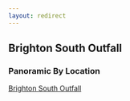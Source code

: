 ```yaml
---
layout: redirect
---
```

## Brighton South Outfall

### Panoramic By Location

[Brighton South Outfall](../brighton-south-outfall\2023-02-06\index.html)


